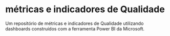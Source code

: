 # métricas e indicadores de Qualidade
Um repositório de métricas e indicadores de Qualidade utilizando dashboards construídos com a ferramenta Power BI da Microsoft.
